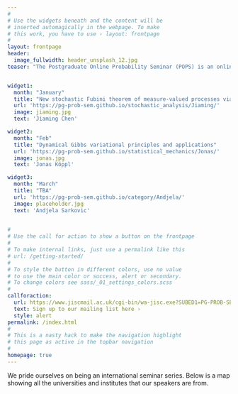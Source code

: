 ```yaml
---
#
# Use the widgets beneath and the content will be
# inserted automagically in the webpage. To make
# this work, you have to use › layout: frontpage
#
layout: frontpage
header:
  image_fullwidth: header_unsplash_12.jpg
teaser: "The Postgraduate Online Probability Seminar (POPS) is an online platform for doctoral students and post-docs from all over the world to present and promote their research to a global audience in areas related to probability and its applications."


widget1:
  month: "January"
  title: "New stochastic Fubini theorem of measure-valued processes via stochastic integration"
  url: 'https://pg-prob-sem.github.io/stochastic_analysis/Jiaming/'
  image: jiaming.jpg
  text: 'Jiaming Chen'

widget2:
  month: "Feb"
  title: "Dynamical Gibbs variational principles and applications"
  url: 'https://pg-prob-sem.github.io/statistical_mechanics/Jonas/'
  image: jonas.jpg
  text: 'Jonas Köppl'

widget3:
  month: "March"
  title: "TBA"
  url: 'https://pg-prob-sem.github.io/category/Andjela/'
  image: placeholder.jpg
  text: 'Andjela Sarkovic'

   
#
# Use the call for action to show a button on the frontpage
#
# To make internal links, just use a permalink like this
# url: /getting-started/
#
# To style the button in different colors, use no value
# to use the main color or success, alert or secondary.
# To change colors see sass/_01_settings_colors.scss
#
callforaction:
  url: https://www.jiscmail.ac.uk/cgi-bin/wa-jisc.exe?SUBED1=PG-PROB-SEM&A=1
  text: Sign up to our mailing list here ›
  style: alert
permalink: /index.html
#
# This is a nasty hack to make the navigation highlight
# this page as active in the topbar navigation
#
homepage: true
---
```


<script>
  // Get the current date
  var now = new Date();
  
  // Get the month name
  var monthNames = [
    "January", "February", "March", "April", "May", "June",
    "July", "August", "September", "October", "November", "December"
  ];
  var currentMonth = monthNames[now.getMonth()];

  // Update the front matter with the current month
  document.querySelector('.widget2 .month').content = currentMonth;
</script>



We pride ourselves on being an international seminar series. Below is a map showing all the universities and institutes that our speakers are from. 

<link rel="stylesheet" href="https://unpkg.com/leaflet@1.7.1/dist/leaflet.css" />
<script src="https://unpkg.com/leaflet@1.7.1/dist/leaflet.js"></script>
<link rel="stylesheet" href="https://unpkg.com/leaflet@1.7.1/dist/leaflet.css" />
<script src="https://unpkg.com/leaflet@1.7.1/dist/leaflet.js"></script>
<script src="https://unpkg.com/leaflet.markercluster@1.4.1/dist/leaflet.markercluster.js"></script>
<link rel="stylesheet" href="https://unpkg.com/leaflet.markercluster@1.4.1/dist/MarkerCluster.css" />
<link rel="stylesheet" href="https://unpkg.com/leaflet.markercluster@1.4.1/dist/MarkerCluster.Default.css" />


<div id="map" style="height: 400px;"></div>

<script>
  var map = L.map('map').setView([40, 0], 2);

  L.tileLayer('https://{s}.tile.openstreetmap.org/{z}/{x}/{y}.png', {
    attribution: '&copy; <a href="https://www.openstreetmap.org/copyright">OpenStreetMap</a> contributors'
  }).addTo(map);   

var markers = L.markerClusterGroup();

  {% for post in site.posts %}
	{% if post.latitude and post.longitude %}
	var marker = L.marker([{{ post.latitude}}, {{ post.longitude}}]);
	  marker.bindPopup("{{ post.uni}}: <a href='{{ site.url }}{{ site.baseurl }}{{ post.url }}'> {{ post.speaker}} </a>");
	  markers.addLayer(marker);
	{% endif %}
	{% endfor %}

map.addLayer(markers);
   
</script>

